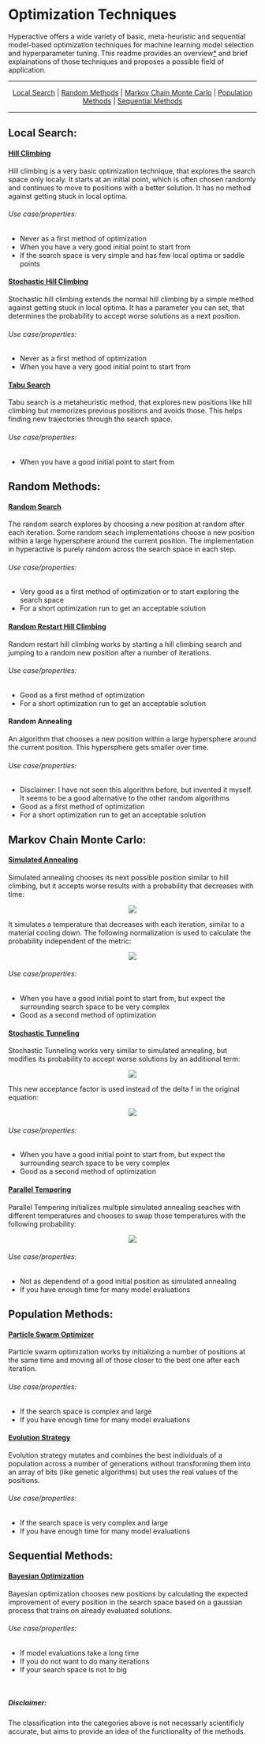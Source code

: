 # Optimization Techniques

Hyperactive offers a wide variety of basic, meta-heuristic and sequential model-based optimization techniques for machine learning model selection and hyperparameter tuning. This readme provides an overview[*](https://github.com/SimonBlanke/Hyperactive/tree/master/hyperactive/optimizers#disclaimer) and brief explainations of those techniques and proposes a possible field of application.



---

<p align="center">
  <a href="https://github.com/SimonBlanke/Hyperactive/tree/master/hyperactive/optimizers#local-search">Local Search</a> |
  <a href="https://github.com/SimonBlanke/Hyperactive/tree/master/hyperactive/optimizers#random-methods">Random Methods</a> |
  <a href="https://github.com/SimonBlanke/Hyperactive/tree/master/hyperactive/optimizers#markov-chain-monte-carlo">Markov Chain Monte Carlo</a> |
  <a href="https://github.com/SimonBlanke/Hyperactive/tree/master/hyperactive/optimizers#population-methods">Population Methods</a> |
  <a href="https://github.com/SimonBlanke/Hyperactive/tree/master/hyperactive/optimizers#sequential-methods">Sequential Methods</a>
</p>

---


## Local Search:

#### [Hill Climbing](https://de.wikipedia.org/wiki/Hillclimbing)
Hill climbing is a very basic optimization technique, that explores the search space only localy. It starts at an initial point, which is often chosen randomly and continues to move to positions with a better solution. It has no method against getting stuck in local optima.

###### Use case/properties:
- Never as a first method of optimization
- When you have a very good initial point to start from
- If the search space is very simple and has few local optima or saddle points

#### [Stochastic Hill Climbing](https://en.wikipedia.org/wiki/Stochastic_hill_climbing)
Stochastic hill climbing extends the normal hill climbing by a simple method against getting stuck in local optima. It has a parameter you can set, that determines the probability to accept worse solutions as a next position.

###### Use case/properties:
- Never as a first method of optimization
- When you have a very good initial point to start from

#### [Tabu Search](https://en.wikipedia.org/wiki/Tabu_search)
Tabu search is a metaheuristic method, that explores new positions like hill climbing but memorizes previous positions and avoids those. This helps finding new trajectories through the search space.

###### Use case/properties:
- When you have a good initial point to start from

## Random Methods:

#### [Random Search](https://en.wikipedia.org/wiki/Random_search)
The random search explores by choosing a new position at random after each iteration. Some random seach implementations choose a new position within a large hypersphere around the current position. The implementation in hyperactive is purely random across the search space in each step.

###### Use case/properties:
- Very good as a first method of optimization or to start exploring the search space
- For a short optimization run to get an acceptable solution

#### [Random Restart Hill Climbing](https://en.wikipedia.org/wiki/Hill_climbing#Variants)
Random restart hill climbing works by starting a hill climbing search and jumping to a random new position after a number of iterations.

###### Use case/properties:
- Good as a first method of optimization
- For a short optimization run to get an acceptable solution

#### Random Annealing
An algorithm that chooses a new position within a large hypersphere around the current position. This hypersphere gets smaller over time.

###### Use case/properties:
- Disclaimer: I have not seen this algorithm before, but invented it myself. It seems to be a good alternative to the other random algorithms
- Good as a first method of optimization
- For a short optimization run to get an acceptable solution

## Markov Chain Monte Carlo:

#### [Simulated Annealing](https://en.wikipedia.org/wiki/Simulated_annealing)
Simulated annealing chooses its next possible position similar to hill climbing, but it accepts worse results with a probability that decreases with time:

<p align="center">
  <a href="equation">
    <img src="https://latex.codecogs.com/gif.latex?p%20%3D%20exp%20%5Cleft%20%28%20-%5Cfrac%7B%5CDelta%20f_%7Bnorm%7D%7D%7BT%7D%20%5Cright%20%29">
  </a>
</p>

It simulates a temperature that decreases with each iteration, similar to a material cooling down. The following normalization is used to calculate the probability independent of the metric:

<p align="center">
  <a href="equation">
    <img src="https://latex.codecogs.com/gif.latex?%5CDelta%20f_%7Bnorm%7D%20%3D%20%5Cfrac%7Bf%28y%29%20-%20f%28y%29%7D%7Bf%28y%29%20&plus;%20f%28y%29%7D">
  </a>
</p>

###### Use case/properties:
- When you have a good initial point to start from, but expect the surrounding search space to be very complex
- Good as a second method of optimization


#### [Stochastic Tunneling](https://en.wikipedia.org/wiki/Stochastic_tunneling)
Stochastic Tunneling works very similar to simulated annealing, but modifies its probability to accept worse solutions by an additional term:

<p align="center">
  <a href="equation">
    <img src="https://latex.codecogs.com/gif.latex?f_%7BSTUN%7D%20%3D%201%20-%20exp%28-%5Cgamma%20%5CDelta%20f%29">
  </a>
</p>

This new acceptance factor is used instead of the delta f in the original equation:

<p align="center">
  <a href="equation">
    <img src="https://latex.codecogs.com/gif.latex?p%20%3D%20exp%28-%5Cbeta%20f_%7BSTUN%7D%20%29">
  </a>
</p>



###### Use case/properties:
- When you have a good initial point to start from, but expect the surrounding search space to be very complex
- Good as a second method of optimization

#### [Parallel Tempering](https://en.wikipedia.org/wiki/Parallel_tempering)
Parallel Tempering initializes multiple simulated annealing seaches with different temperatures and chooses to swap those temperatures with the following probability:

<p align="center">
  <a href="equation">
    <img src="https://latex.codecogs.com/gif.latex?p%20%3D%20%5Cmin%20%5Cleft%20%28%201%2C%20e%5E%7B%5CDelta%20f%20%5Cleft%20%28%20%5Cfrac%7B1%7D%7BT_x%7D%20-%20%5Cfrac%7B1%7D%7BT_y%7D%20%5Cright%20%29%7D%20%5Cright%20%29">
  </a>
</p>


###### Use case/properties:
- Not as dependend of a good initial position as simulated annealing
- If you have enough time for many model evaluations


## Population Methods:

#### [Particle Swarm Optimizer](https://en.wikipedia.org/wiki/Particle_swarm_optimization)
Particle swarm optimization works by initializing a number of positions at the same time and moving all of those closer to the best one after each iteration. 

###### Use case/properties:
- If the search space is complex and large
- If you have enough time for many model evaluations

#### [Evolution Strategy](https://en.wikipedia.org/wiki/Evolution_strategy)
Evolution strategy mutates and combines the best individuals of a population across a number of generations without transforming them into an array of bits (like genetic algorithms) but uses the real values of the positions. 

###### Use case/properties:
- If the search space is very complex and large
- If you have enough time for many model evaluations

## Sequential Methods:

#### [Bayesian Optimization](https://en.wikipedia.org/wiki/Bayesian_optimization)
Bayesian optimization chooses new positions by calculating the expected improvement of every position in the search space based on a gaussian process that trains on already evaluated solutions.

###### Use case/properties:
- If model evaluations take a long time
- If you do not want to do many iterations
- If your search space is not to big


</br>

##### Disclaimer:
The classification into the categories above is not necessarly scientificly accurate, but aims to provide an idea of the functionality of the methods.

